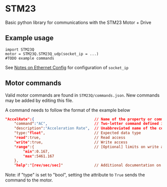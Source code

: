 # STM23

Basic python library for communications with the STM23 Motor + Drive

## Example usage

```
import STM23Q
motor = STM23Q.STM23Q_udp(socket_ip = ...)
#TODO example commands
```

See [Notes on Ethernet Config](docs/Notes-On-Ethernet-Config.md) for configuration of `socket_ip`

## Motor commands

Valid motor commands are found in `STM23Q/commands.json`. New commands may be added by editing this file.

A command needs to follow the format of the example below
```json
"AccelRate":{                           // Name of the property or command
    "command":"AC",                     // Two-letter command defined in the command manual
    "description":"Acceleration Rate",  // Unabbreviated name of the command
    "type:"float",                      // Expected data type
    "read":true,                        // Read access
    "write":true,                       // Write access
    "range":{                           // [Optional] limits on write access commands
        "min":0.167,
        "max":5461.167
    },
    "help":"[rev/sec/sec]"              // Additional documentation on the command (e.g. units)
```

Note: if "type" is set to "bool", setting the attribute to `True` sends the command to 
the motor.
